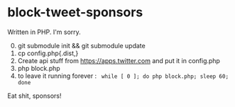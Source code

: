 block-tweet-sponsors
====================

Written in PHP. I'm sorry.

0. git submodule init && git submodule update
0. cp config.php{.dist,}
0. Create api stuff from https://apps.twitter.com and put it in config.php
0. php block.php
0. to leave it running forever : ` while [ 0 ]; do php block.php; sleep 60; done`

Eat shit, sponsors!
